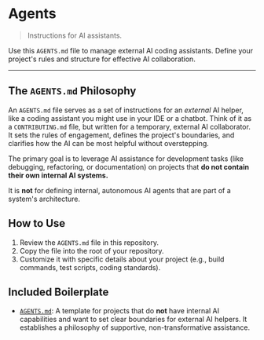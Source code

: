 # Agents

> Instructions for AI assistants.

Use this `AGENTS.md` file to manage external AI coding assistants. Define your project's rules and structure for effective AI collaboration.

---

## The `AGENTS.md` Philosophy

An `AGENTS.md` file serves as a set of instructions for an *external* AI helper, like a coding assistant you might use in your IDE or a chatbot. Think of it as a `CONTRIBUTING.md` file, but written for a temporary, external AI collaborator. It sets the rules of engagement, defines the project's boundaries, and clarifies how the AI can be most helpful without overstepping.

The primary goal is to leverage AI assistance for development tasks (like debugging, refactoring, or documentation) on projects that **do not contain their own internal AI systems.**

It is **not** for defining internal, autonomous AI agents that are part of a system's architecture.

## How to Use

1.  Review the `AGENTS.md` file in this repository.
2.  Copy the file into the root of your repository.
3.  Customize it with specific details about your project (e.g., build commands, test scripts, coding standards).

## Included Boilerplate

*   [`AGENTS.md`](./AGENTS.md): A template for projects that do **not** have internal AI capabilities and want to set clear boundaries for external AI helpers. It establishes a philosophy of supportive, non-transformative assistance.
